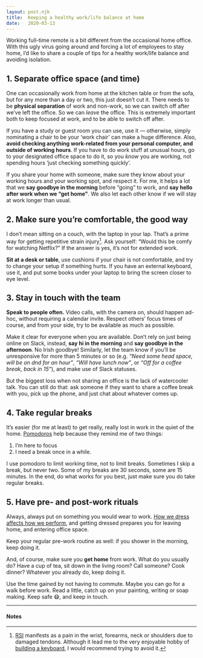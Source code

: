 ```yaml
---
layout: post.njk
title:  Keeping a healthy work/life balance at home
date:   2020-03-13
---
```


Working full-time remote is a bit different from the occasional home office. With this ugly virus going around and forcing a lot of employees to stay home, I’d like to share a couple of tips for a healthy work/life balance and  avoiding isolation.

## 1. Separate office space (and time)

One can occasionally work from home at the kitchen table or from the sofa, but for any more than a day or two, this just doesn’t cut it. There needs to be __physical separation__ of work and non-work, so we can switch off after we’ve left the office. So we can _leave_ the office. This is extremely important both to keep focused at work, and to be able to switch off after.

If you have a study or guest room you can use, use it — otherwise, simply nominating a chair to be your ‘work chair’ can make a huge difference. Also, __avoid checking anything work-related from your personal computer, and outside of working hours__. If you have to do work stuff at unusual hours, go to your designated office space to do it, so you _know_ you are working, not spending hours ‘just checking something quickly’.

If you share your home with someone, make sure they know about your working hours and your working spot, and respect it. For me, it helps a lot that we __say goodbye in the morning__ before “going” to work, and __say hello after work when we “get home”__. We also let each other know if we will stay at work longer than usual.

## 2. Make sure you’re comfortable, the good way

I don’t mean sitting on a couch, with the laptop in your lap. That’s a prime way for getting repetitive strain injury[^1]. Ask yourself: “Would this be comfy for watching Netflix?” If the answer is yes, it’s not for extended work.

__Sit at a desk or table__, use cushions if your chair is not comfortable, and try to change your setup if something hurts. If you have an external keyboard, use it, and put some books under your laptop to bring the screen closer to eye level.

## 3. Stay in touch with the team

__Speak to people often.__ Video calls, with the camera on, should happen ad-hoc, without requiring a calendar invite. Respect others’ focus times of course, and from your side, try to be available as much as possible.

Make it clear for everyone when you are available. Don’t rely on just being online on Slack, instead,  __say hi in the morning__ and __say goodbye in the afternoon__. No Irish goodbye! Similarly, let the team know if you’ll be unresponsive for more than 5 minutes or so (e.g. _“Need some head space, will be on dnd for an hour”_, _“Will have lunch now”_, or _“Off for a coffee break, back in 15”_), and make use of Slack statuses.

But the biggest loss when not sharing an office is the lack of watercooler talk. You can still do that: ask someone if they want to share a coffee break with you, pick up the phone, and just chat about whatever comes up.

## 4. Take regular breaks

It’s easier (for me at least) to get really, really lost in work in the quiet of the home. [Pomodoros](https://en.wikipedia.org/wiki/Pomodoro_Technique) help because they remind me of two things:
1. I’m here to focus
2. I need a break once in a while.

I use pomodoro to limit working time, not to limit breaks. Sometimes I skip a break, but never two. Some of my breaks are 30 seconds, some are 15 minutes. In the end, do what works for you best, just make sure you do take regular breaks. 

## 5. Have pre- and post-work rituals

Always, always put on something you would wear to work. [How we dress affects how we perform](https://www.nytimes.com/2012/04/03/science/clothes-and-self-perception.html), and getting dressed prepares you for leaving home, and entering office space.

Keep your regular pre-work routine as well: if you shower in the morning, keep doing it.

And, of course, make sure you __get home__ from work. What do you usually do? Have a cup of tea, sit down in the living room? Call someone? Cook dinner? Whatever you already do, keep doing it.

Use the time gained by not having to commute. Maybe you can go for a walk before work. Read a little, catch up on your painting, writing or soap making. Keep safe 😷, and keep in touch.

---
#### Notes

[^1]: [RSI](https://medict.netlify.com/?q=repetitive%20strain%20injury) manifests as a pain in the wrist, forearms, neck or shoulders due to damaged tendons. Although it lead me to the very enjoyable hobby of [building a keyboard](/keeb), I would recommend trying to avoid it.
